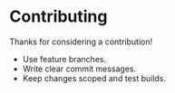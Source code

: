 # Contributing

Thanks for considering a contribution!

- Use feature branches.
- Write clear commit messages.
- Keep changes scoped and test builds.

